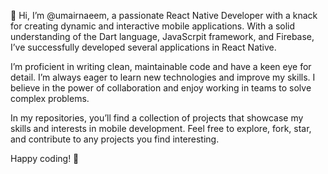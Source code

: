 👋 Hi, I’m @umairnaeem, a passionate React Native Developer with a knack for creating dynamic and interactive mobile applications. With a solid understanding of the Dart language, JavaScrpit framework, and Firebase, I’ve successfully developed several applications in React Native.

I’m proficient in writing clean, maintainable code and have a keen eye for detail. I’m always eager to learn new technologies and improve my skills. I believe in the power of collaboration and enjoy working in teams to solve complex problems.

In my repositories, you’ll find a collection of projects that showcase my skills and interests in mobile development. Feel free to explore, fork, star, and contribute to any projects you find interesting.

Happy coding! 🚀
